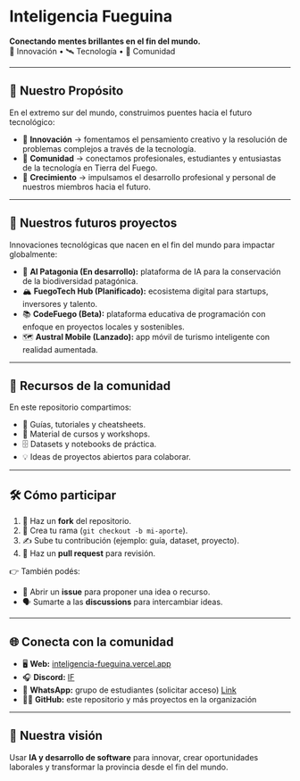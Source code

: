 #  Inteligencia Fueguina  
**Conectando mentes brillantes en el fin del mundo.**  
🌋 Innovación • 🛰️ Tecnología • 🐧 Comunidad  

---

## 🌌 Nuestro Propósito  
En el extremo sur del mundo, construimos puentes hacia el futuro tecnológico:  

- 🎨 **Innovación** → fomentamos el pensamiento creativo y la resolución de problemas complejos a través de la tecnología.  
- 🤝 **Comunidad** → conectamos profesionales, estudiantes y entusiastas de la tecnología en Tierra del Fuego.  
- 🚀 **Crecimiento** → impulsamos el desarrollo profesional y personal de nuestros miembros hacia el futuro.  

---

## 🔮 Nuestros futuros proyectos
Innovaciones tecnológicas que nacen en el fin del mundo para impactar globalmente:  

- 🐋 **AI Patagonia (En desarrollo):** plataforma de IA para la conservación de la biodiversidad patagónica.  
- 🏔️ **FuegoTech Hub (Planificado):** ecosistema digital para startups, inversores y talento.  
- 📚 **CodeFuego (Beta):** plataforma educativa de programación con enfoque en proyectos locales y sostenibles.  
- 🗺️ **Austral Mobile (Lanzado):** app móvil de turismo inteligente con realidad aumentada.  

---

## 📂 Recursos de la comunidad  
En este repositorio compartimos:  
- 📘 Guías, tutoriales y cheatsheets.  
- 🧪 Material de cursos y workshops.  
- 🗄️ Datasets y notebooks de práctica.  
- 💡 Ideas de proyectos abiertos para colaborar.  

---

## 🛠️ Cómo participar  
1. 🍴 Haz un **fork** del repositorio.  
2. 🌱 Crea tu rama (`git checkout -b mi-aporte`).  
3. ✍️ Sube tu contribución (ejemplo: guía, dataset, proyecto).  
4. 🔄 Haz un **pull request** para revisión.  

👉 También podés:  
- 📌 Abrir un **issue** para proponer una idea o recurso.  
- 🗣️ Sumarte a las **discussions** para intercambiar ideas.  

---

## 🌐 Conecta con la comunidad  
- 🖥️ **Web:** [inteligencia-fueguina.vercel.app](https://inteligencia-fueguina.vercel.app/)  
- 🎧 **Discord:** [IF](https://discord.com/invite/UDgRXnzDkk)  
- 📲 **WhatsApp:** grupo de estudiantes (solicitar acceso) [Link](https://chat.whatsapp.com/JFCtaXko5mdB8yRmCU4PFy?mode=ems_share_t)
- 🧑‍💻 **GitHub:** este repositorio y más proyectos en la organización  

---

## 🌠 Nuestra visión  
Usar **IA y desarrollo de software** para innovar, crear oportunidades laborales y transformar la provincia desde el fin del mundo.  

